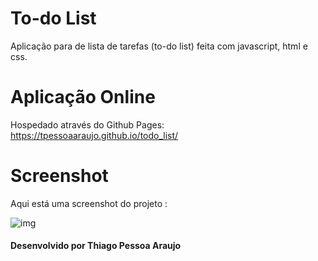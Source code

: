 # To-do List
Aplicação para de lista de tarefas (to-do list) feita com javascript, html e css.

# Aplicação Online
Hospedado através do Github Pages: https://tpessoaaraujo.github.io/todo_list/

# Screenshot
Aqui está uma screenshot do projeto :

![img](https://github.com/tpessoaaraujo/todo_list/images/project)

#### Desenvolvido por Thiago Pessoa Araujo
